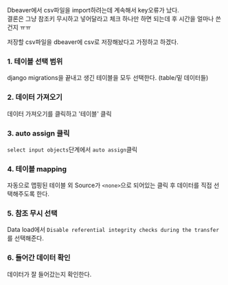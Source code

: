 Dbeaver에서 csv파일을 import하려는데 계속해서 key오류가 났다.   
결론은 그냥 참조키 무시하고 넣어달라고 체크 하나만 하면 되는데 후 시간을 얼마나 쓴건지 ㅠㅠ

저장할 csv파일을 dbeaver에 csv로 저장해놨다고 가정하고 하겠다.

### 1. 테이블 선택 범위
django migrations을 끝내고 생긴 테이블을 모두 선택한다. (table/밑 데이터들)

### 2. 데이터 가져오기 
데이터 가져오기를 클릭하고 '테이블' 클릭

### 3. auto assign 클릭
`select input objects`단계에서 `auto assign`클릭

### 4. 테이블 mapping
자동으로 맵핑된 테이블 외 Source가 `<none>`으로 되어있는 클릭 후 데이터를 직접 선택해주도록 한다.

### 5. 참조 무시 선택
Data load에서 `Disable referential integrity checks during the transfer` 를 선택해준다. 

### 6. 들어간 데이터 확인
데이터가 잘 들어갔는지 확인한다.
